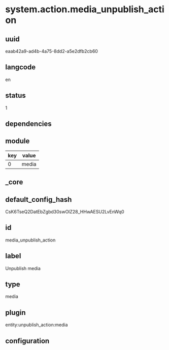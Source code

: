 # system.action.media_unpublish_action

## uuid
eaab42a9-ad4b-4a75-8dd2-a5e2dfb2cb60

## langcode
en

## status
1

## dependencies

## module
|key|value|
|-|-|
|0|media|


## _core

## default_config_hash
CsK6TseQ2DatEbZgbd30swOlZ28_HHwAESU2LvEnWq0

## id
media_unpublish_action

## label
Unpublish media

## type
media

## plugin
entity:unpublish_action:media

## configuration

